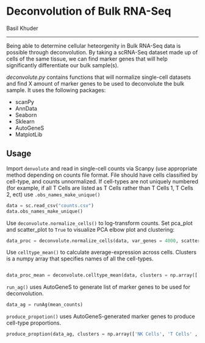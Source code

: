 # Deconvolution of Bulk RNA-Seq
Basil Khuder

-------
Being able to determine cellular heteorgenity in Bulk RNA-Seq data is possible through deconvolution. By taking a scRNA-Seq dataset made 
up of cells of the same tissue, we can find marker genes that will help significantly differentiate our bulk sample(s). 

*deconvolute.py* contains functions that will normalize single-cell datasets and find X amount of marker genes to be used to
deconvolute the bulk sample. It uses the following packages: 

- scanPy
- AnnData
- Seaborn
- Sklearn
- AutoGeneS
- MatplotLib

## Usage

Import ```denvolute``` and read in single-cell counts via Scanpy (use appropriate method depending on counts file format. File should have cells classified by cell-type, and counts unnormalized. If cell-types are not uniquely numbered (for example, if all T Cells are listed as T Cells rather than T Cells 1, T Cells 2, ect) use ```.obs_names_make_unique()```

``` python
data = sc.read_csv("counts.csv")
data.obs_names_make_unique()
```

Use ```deconvolute.normalize_cells()``` to log-transform counts. Set pca_plot and scatter_plot to ```True``` to visualize PCA elbow plot and clustering:

``` python
data_proc = deconvolute.normalize_cells(data, var_genes = 4000, scatter_plot = True, pca_plot = True)
```

Use ```celltype_mean()``` to calculate average-expression across cells. Clusters is a numpy array that specifies names of all the cell-types. 

``` python

data_proc_mean = deconvolute.celltype_mean(data, clusters = np.array(['NK Cells', 'T Cells' ,'B Cells','DC Cells']))
```

```run_ag()``` uses AutoGeneS to generate list of marker genes to be used for deconvolution. 

``` python
data_ag = runAg(mean_counts)
```

```produce_propotion()``` uses AutoGeneS-generated marker genes to produce cell-type proportions.

``` python
produce_proption(data_ag, clusters = np.array(['NK Cells', 'T Cells' ,'B Cells','DC Cells']))
```
